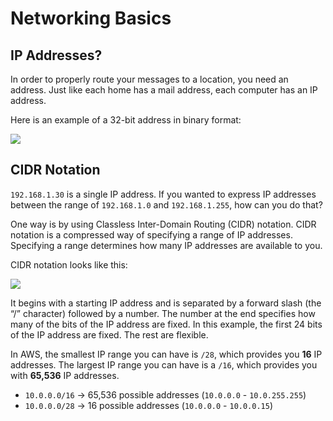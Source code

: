 # Networking Basics

## IP Addresses?

In order to properly route your messages to a location, you need an address. Just like each home has a mail address, each computer has an IP address.

Here is an example of a 32-bit address in binary format: 

![](https://d3c33hcgiwev3.cloudfront.net/imageAssetProxy.v1/xERjjuKsRg-EY47irAYPCg_160b93ac19a34c8f872ebf6cd78baccb_network2.jpeg?expiry=1662508800000&hmac=gkWQH_1TdJZ6mnaEXMav-_z3V5NP0CP2eCQct-ls2g0)


## CIDR Notation

`192.168.1.30` is a single IP address. If you wanted to express IP addresses between the range of `192.168.1.0` and `192.168.1.255`, how can you do that?

One way is by using Classless Inter-Domain Routing (CIDR) notation. CIDR notation is a compressed way of specifying a range of IP addresses. Specifying a range determines how many IP addresses are available to you. 

CIDR notation looks like this: 

![](https://d3c33hcgiwev3.cloudfront.net/imageAssetProxy.v1/Il8JdbD0SKyfCXWw9FisKg_c44173255ee944ef8e784fa3865bf677_network4.jpeg?expiry=1662508800000&hmac=yz_q3f5YPYmmSIzbqO8moDT_wdthFIulfbHUGpOPX0Y)

It begins with a starting IP address and is separated by a forward slash (the “/” character) followed by a number. The number at the end specifies how many of the bits of the IP address are fixed. In this example, the first 24 bits of the IP address are fixed. The rest are flexible.

In AWS, the smallest IP range you can have is `/28`, which provides you **16** IP addresses. The largest IP range you can have is a `/16`, which provides you with **65,536** IP addresses.

- `10.0.0.0/16` -> 65,536 possible addresses (`10.0.0.0` - `10.0.255.255`)
- `10.0.0.0/28` -> 16 possible addresses (`10.0.0.0` - `10.0.0.15`)
